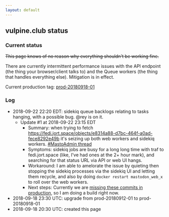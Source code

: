 ```yaml
---
layout: default
---
```


## vulpine.club status

### Current status

~~This page knows of no reason why everything shouldn't be working fine.~~

There are currently intermittent performance issues with the API endpoint (the thing your browser/client talks to) and the Queue workers (the thing that handles everything else).  Mitigation is in effect.

Current production tag:
[prod-20180918-01](https://github.com/vulpineclub/mastodon/releases/tag/prod-20180918-01)

### Log

- 2018-09-22 22:20 EDT: sidekiq queue backlogs relating to tasks hanging, with a possible bug. @rey is on it.
  - Update #1 at 2018-09-22 23:15 EDT
    - Summary: when trying to fetch https://fedi.jort.space/objects/e8314a88-d7bc-464f-a0ad-fece8292e49b it's seizing up both web workers and sidekiq workers. [#MastoAdmin thread](https://vulpine.club/@rey/100772757547660194)
    - Symptoms: sidekiq jobs are busy for a long long time with traf to fedi.jort.space (like, I've had ones at the 2+ hour mark), and searching for that status URL via API or web UI hangs.
    - Workaround: I am able to amelorate the issue by quieting then stopping the sidekiq processes via the sidekiq UI and letting them recycle, and also by doing `docker restart mastodon_web_x` to roll over the web workers.
    - Next steps: Currently we are [missing these commits in production](https://github.com/vulpineclub/mastodon/compare/a29c2e6ed8694c432c538651616e35a1c096c1df...23e7c1c765f5e500d369fcef9f020e4eb5b337d5), so I am doing a build right now.
- 2018-09-18 23:30 UTC: upgrade from prod-20180912-01 to prod-20180918-01
- 2018-09-18 20:30 UTC: created this page
